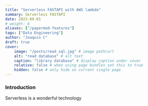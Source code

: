 ```yaml
---
title: "Serverless FASTAPI with AWS lambda"
summary: Serverless FASTAPI
date: 2023-09-01
# weight: 6
aliases: ["/papermod-features"]
tags: ["Data Engineering"]
author: "Joaquin C"
draft: true
cover:
    image: "/posts/read_sql.jpg" # image path/url
    alt: "read database" # alt text
    caption: "library database" # display caption under cover
    relative: false # when using page bundles set this to true
    hidden: false # only hide on current single page
---
```


### Introduction
Serverless is a wonderful technology 